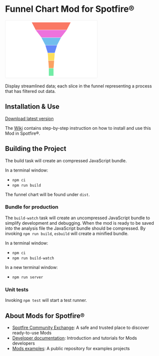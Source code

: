 # Funnel Chart Mod for Spotfire®

<img src="assets/Funnel.png" width="60%"/>

Display streamlined data; each slice in the funnel representing a process that has filtered out data.

## Installation & Use

[Download latest version](https://github.com/spotfiresoftware/spotfire-mod-funnel/releases)

The [Wiki](https://github.com/spotfiresoftware/spotfire-mod-funnel/wiki) contains step-by-step instruction on how to install and use this Mod in Spotfire®.

## Building the Project

The build task will create an compressed JavaScript bundle. 

In a terminal window:
- `npm ci`
- `npm run build`

The funnel chart will be found under `dist`.

### Bundle for production

The `build-watch` task will create an uncompressed JavaScript bundle to simplify development and debugging. When the mod is ready to be saved into the analysis file the JavaScript bundle should be compressed. By invoking `npm run build`, `esbuild` will create a minified bundle.

In a terminal window:
- `npm ci`
- `npm run build-watch`

In a new terminal window:
- `npm run server`

### Unit tests

Invoking `npm test` will start a test runner.

## About Mods for Spotfire®
-   [Spotfire Community Exchange](https://community.spotfire.com/files/): A safe and trusted place to discover ready-to-use Mods
-   [Developer documentation](https://spotfiresoftware.github.io/spotfire-mods/docs/): Introduction and tutorials for Mods developers
-   [Mods examples](https://github.com/TIBCOSoftware/spotfire-mods/): A public repository for examples projects
